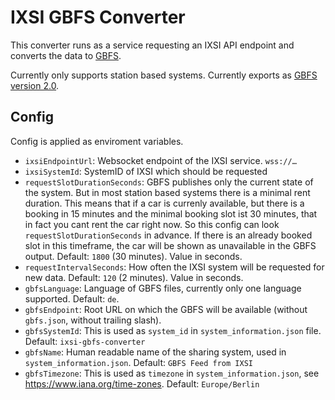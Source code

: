 # IXSI GBFS Converter

This converter runs as a service requesting an IXSI API endpoint and converts the data to [GBFS](https://github.com/NABSA/gbfs/).

Currently only supports station based systems. Currently exports as [GBFS version 2.0](https://github.com/NABSA/gbfs/blob/v2.0/gbfs.md).

## Config

Config is applied as enviroment variables.

* `ixsiEndpointUrl`: Websocket endpoint of the IXSI service. `wss://…`  
* `ixsiSystemId`: SystemID of IXSI which should be requested
* `requestSlotDurationSeconds`: GBFS publishes only the current state of the system. But in most station based systems there is a minimal rent duration. This means that if a car is currenly available, but there is a booking in 15 minutes and the minimal booking slot ist 30 minutes, that in fact you cant rent the car right now. So this config can look `requestSlotDurationSeconds` in advance. If there is an already booked slot in this timeframe, the car will be shown as unavailable in the GBFS output. Default: `1800` (30 minutes). Value in seconds.
* `requestIntervalSeconds`: How often the IXSI system will be requested for new data. Default: `120` (2 minutes). Value in seconds.
* `gbfsLanguage`: Language of GBFS files, currently only one language supported. Default: `de`.
* `gbfsEndpoint`: Root URL on which the GBFS will be available (without `gbfs.json`, without trailing slash).
* `gbfsSystemId`: This is used as `system_id` in `system_information.json` file. Default: `ixsi-gbfs-converter`
* `gbfsName`: Human readable name of the sharing system, used in `system_information.json`. Default: `GBFS Feed from IXSI`
* `gbfsTimezone`: This is used as `timezone` in `system_information.json`, see https://www.iana.org/time-zones. Default: `Europe/Berlin`
